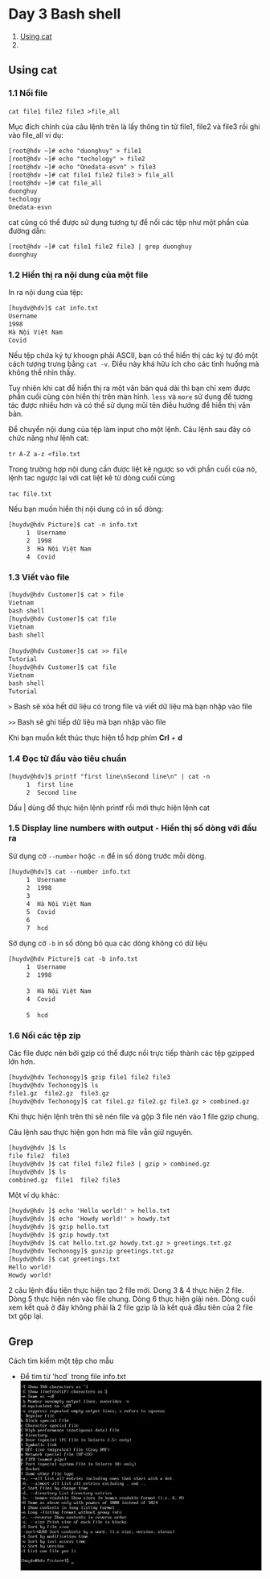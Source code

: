 # Day 3 Bash shell
1. [Using cat ](#1)
2. [](#2)
## Using cat
### 1.1 Nối file
`cat file1 file2 file3 >file_all`

Mục đích chính của câu lệnh trên là lấy thông tin từ file1, file2 và file3 rồi ghi vào file_all
ví dụ:
```
[root@hdv ~]# echo "duonghuy" > file1
[root@hdv ~]# echo "techology" > file2
[root@hdv ~]# echo "Onedata-esvn" > file3
[root@hdv ~]# cat file1 file2 file3 > file_all
[root@hdv ~]# cat file_all 
duonghuy
techology
Onedata-esvn

```

cat cũng có thể được sử dụng tương tự để nối các tệp như một phần của đường dẫn:
```
[root@hdv ~]# cat file1 file2 file3 | grep duonghuy
duonghuy
```

### 1.2 Hiển thị ra nội dung của một file
In ra nội dung của tệp:
```
[huydv@hdv]$ cat info.txt 
Username 
1998
Hà Nội Việt Nam
Covid
```

Nếu tệp chứa ký tự khoogn phải ASCII, bạn có thể hiển thị các ký tự đó một cách tượng trưng bằng `cat -v`. Điều này khá hữu ích cho các tình huống mà không thể nhìn thấy.

Tuy nhiên khi cat để hiển thị ra một văn bản quá dài thì bạn chỉ xem được phần cuối cùng còn hiển thị trên màn hình. `less` và `more` sử dụng để tương tác được nhiều hơn và có thể sử dụng mũi tên điều hướng để hiển thị văn bản. 

Để chuyển nội dung của tệp làm input cho một lệnh. Câu lệnh sau đây có chức năng như lệnh cat:

`tr A-Z a-z <file.txt `

Trong trường hợp nội dung cần được liệt kê ngược so với phần cuối của nó, lệnh tac ngược lại với cat liệt kê từ dòng cuối cùng

`tac file.txt`

Nếu bạn muốn hiển thị nội dung có in số dòng:
```
[huydv@hdv Picture]$ cat -n info.txt 
     1  Username 
     2  1998
     3  Hà Nội Việt Nam
     4  Covid
```
### 1.3 Viết vào file
```
[huydv@hdv Customer]$ cat > file
Vietnam 
bash shell
[huydv@hdv Customer]$ cat file 
Vietnam
bash shell

[huydv@hdv Customer]$ cat >> file 
Tutorial   
[huydv@hdv Customer]$ cat file 
Vietnam
bash shell
Tutorial
```

`>` Bash sẽ xóa hết dữ liệu có trong file và viết dữ liệu mà bạn nhập vào file

`>>` Bash sẽ ghi tiếp dữ liệu mà bạn nhập vào file

Khi bạn muốn kết thúc thực hiện tổ hợp phím **Crl** + **d**

### 1.4 Đọc từ đầu vào tiêu chuẩn

```
[huydv@hdv]$ printf "first line\nSecond line\n" | cat -n
     1  first line
     2  Second line
```
Dấu | dùng để thực hiện lệnh printf rồi mới thực hiện lệnh cat
### 1.5 Display line numbers with output - Hiển thị số dòng với đầu ra
Sử dụng cờ `--number` hoặc `-n` để in số dòng trước mỗi dòng.
```
[huydv@hdv]$ cat --number info.txt 
     1  Username 
     2  1998
     3
     4  Hà Nội Việt Nam
     5  Covid
     6
     7  hcd
```

Sở dụng cờ `-b` in số dòng bỏ qua các dòng không có dữ liệu
```
[huydv@hdv Picture]$ cat -b info.txt 
     1  Username 
     2  1998

     3  Hà Nội Việt Nam
     4  Covid

     5  hcd
```
### 1.6 Nối các tệp zip
Các file được nén bởi gzip có thể được nối trực tiếp thành các tệp gzipped lớn hơn.
```
[huydv@hdv Techonogy]$ gzip file1 file2 file3
[huydv@hdv Techonogy]$ ls
file1.gz  file2.gz  file3.gz
[huydv@hdv Techonogy]$ cat file1.gz file2.gz file3.gz > combined.gz
```
Khi thực hiện lệnh trên thì sẽ nén file và gộp 3 file nén vào 1 file gzip chung.

Câu lệnh sau thực hiện gọn hơn mà file vẫn giữ nguyên.
```
[huydv@hdv ]$ ls
file file2  file3
[huydv@hdv ]$ cat file1 file2 file3 | gzip > combined.gz
[huydv@hdv ]$ ls
combined.gz  file1  file2 file3
```

Một ví dụ khác:
```
[huydv@hdv ]$ echo 'Hello world!' > hello.txt
[huydv@hdv ]$ echo 'Howdy world!' > howdy.txt
[huydv@hdv ]$ gzip hello.txt
[huydv@hdv ]$ gzip howdy.txt
[huydv@hdv ]$ cat hello.txt.gz howdy.txt.gz > greetings.txt.gz
[huydv@hdv Techonogy]$ gunzip greetings.txt.gz
[huydv@hdv ]$ cat greetings.txt
Hello world!
Howdy world!
```
2 câu lệnh đầu tiên thực hiện tạo 2 file mới. Dong 3 & 4 thực hiện 2 file. Dòng 5 thực hiện nén vào file chung. Dòng 6 thực hiện giải nén. Dòng cuối xem kết quả ở đây không phải là 2 file gzip là là kết quả đầu tiên của 2 file txt gộp lại.

## Grep
Cách tìm kiếm một tệp cho mẫu
* Để tìm từ 'hcd` trong file info.txt
![](image\Screenshot_2.png)